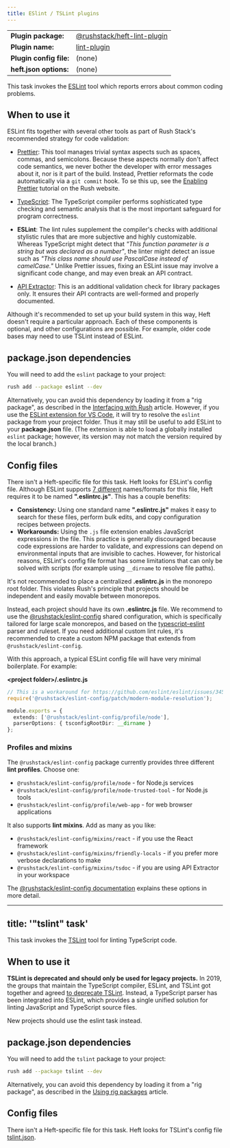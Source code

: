 ```yaml
---
title: ESlint / TSLint plugins
---
```


<!-- prettier-ignore-start -->
|     |     |
| --- | --- |
| **Plugin package:** | [@rushstack/heft-lint-plugin](https://github.com/microsoft/rushstack/blob/main/heft-plugins/heft-lint-plugin) |
| **Plugin name:** | [lint-plugin](https://github.com/microsoft/rushstack/blob/main/heft-plugins/heft-lint-plugin/heft-plugin.json) |
| **Plugin config file:** | (none) |
| **heft.json options:** | (none) |
<!-- prettier-ignore-end -->

This task invokes the [ESLint](https://eslint.org/) tool which reports errors about common coding problems.

## When to use it

ESLint fits together with several other tools as part of Rush Stack's recommended strategy for code validation:

- [Prettier](@rushjs/pages/maintainer/enabling_prettier/): This tool manages trivial syntax aspects such as spaces, commas, and semicolons. Because these aspects normally don't affect code semantics, we never bother the developer with error messages about it, nor is it part of the build. Instead, Prettier reformats the code automatically via a `git commit` hook. To se this up, see the [Enabling Prettier](@rushjs/pages/maintainer/enabling_prettier/) tutorial on the Rush website.

- [TypeScript](../plugins/typescript.md): The TypeScript compiler performs sophisticated type checking and semantic analysis that is the most important safeguard for program correctness.

- **ESLint**: The lint rules supplement the compiler's checks with additional stylistic rules that are more subjective and highly customizable. Whereas TypeScript might detect that _"This function parameter is a string but was declared as a number"_, the linter might detect an issue such as _"This class name should use PascalCase instead of camelCase."_ Unlike Prettier issues, fixing an ESLint issue may involve a significant code change, and may even break an API contract.

- [API Extractor](../plugins/api-extractor.md): This is an additional validation check for library packages only. It ensures their API contracts are well-formed and properly documented.

Although it's recommended to set up your build system in this way, Heft doesn't require a particular approach. Each of these components is optional, and other configurations are possible. For example, older code bases may need to use TSLint instead of ESLint.

## package.json dependencies

You will need to add the `eslint` package to your project:

```bash
rush add --package eslint --dev
```

Alternatively, you can avoid this dependency by loading it from a "rig package", as described in the [Interfacing with Rush](../tutorials/heft_and_rush.md) article. However, if you use the [ESLint extension for VS Code](https://marketplace.visualstudio.com/items?itemName=dbaeumer.vscode-eslint), it will try to resolve the `eslint` package from your project folder. Thus it may still be useful to add ESLint to your **package.json** file. (The extension is able to load a globally installed `eslint` package; however, its version may not match the version required by the local branch.)

## Config files

There isn't a Heft-specific file for this task. Heft looks for ESLint's config file. Although ESLint supports [7 different](https://eslint.org/docs/user-guide/configuring#configuration-file-formats) names/formats for this file, Heft requires it to be named **".eslintrc.js"**. This has a couple benefits:

- **Consistency:** Using one standard name **".eslintrc.js"** makes it easy to search for these files, perform bulk edits, and copy configuration recipes between projects.
- **Workarounds:** Using the `.js` file extension enables JavaScript expressions in the file. This practice is generally discouraged because code expressions are harder to validate, and expressions can depend on environmental inputs that are invisible to caches. However, for historical reasons, ESLint's config file format has some limitations that can only be solved with scripts (for example using `__dirname` to resolve file paths).

It's not recommended to place a centralized **.eslintrc.js** in the monorepo root folder. This violates Rush's principle that projects should be independent and easily movable between monorepos.

Instead, each project should have its own **.eslintrc.js** file. We recommend to use the [@rushstack/eslint-config](https://www.npmjs.com/package/@rushstack/eslint-config) shared configuration, which is specifically tailored for large scale monorepos, and based on the [typescript-eslint](https://github.com/typescript-eslint/typescript-eslint) parser and ruleset. If you need additional custom lint rules, it's recommended to create a custom NPM package that extends from `@rushstack/eslint-config`.

With this approach, a typical ESLint config file will have very minimal boilerplate. For example:

**&lt;project folder&gt;/.eslintrc.js**

```ts
// This is a workaround for https://github.com/eslint/eslint/issues/3458
require('@rushstack/eslint-config/patch/modern-module-resolution');

module.exports = {
  extends: ['@rushstack/eslint-config/profile/node'],
  parserOptions: { tsconfigRootDir: __dirname }
};
```

### Profiles and mixins

The `@rushstack/eslint-config` package currently provides three different **lint profiles**. Choose one:

- `@rushstack/eslint-config/profile/node` - for Node.js services
- `@rushstack/eslint-config/profile/node-trusted-tool` - for Node.js tools
- `@rushstack/eslint-config/profile/web-app` - for web browser applications

It also supports **lint mixins**. Add as many as you like:

- `@rushstack/eslint-config/mixins/react` - if you use the React framework
- `@rushstack/eslint-config/mixins/friendly-locals` - if you prefer more verbose declarations to make
- `@rushstack/eslint-config/mixins/tsdoc` - if you are using API Extractor in your workspace

The [@rushstack/eslint-config documentation](https://www.npmjs.com/package/@rushstack/eslint-config) explains these options in more detail.

---

## title: '"tslint" task'

This task invokes the [TSLint](https://palantir.github.io/tslint/) tool for linting TypeScript code.

## When to use it

**TSLint is deprecated and should only be used for legacy projects.** In 2019, the groups that maintain the TypeScript compiler, ESLint, and TSLint got together and agreed [to deprecate TSLint](https://medium.com/palantir/tslint-in-2019-1a144c2317a9). Instead, a TypeScript parser has been integrated into ESLint, which provides a single unified solution for linting JavaScript and TypeScript source files.

New projects should use the eslint task instead.

## package.json dependencies

You will need to add the `tslint` package to your project:

```bash
rush add --package tslint --dev
```

Alternatively, you can avoid this dependency by loading it from a "rig package", as described in the [Using rig packages](../intro/rig_packages.md) article.

## Config files

There isn't a Heft-specific file for this task. Heft looks for TSLint's config file [tslint.json](https://palantir.github.io/tslint/usage/configuration/).
